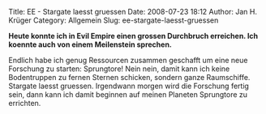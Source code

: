 Title: EE - Stargate laesst gruessen
Date: 2008-07-23 18:12
Author: Jan H. Krüger
Category: Allgemein
Slug: ee-stargate-laesst-gruessen

**Heute konnte ich in Evil Empire einen grossen Durchbruch erreichen.
Ich koennte auch von einem Meilenstein sprechen.**  
  
Endlich habe ich genug Ressourcen zusammen geschafft um eine neue
Forschung zu starten: Sprungtore! Nein nein, damit kann ich keine
Bodentruppen zu fernen Sternen schicken, sondern ganze Raumschiffe.
Stargate laesst gruessen. Irgendwann morgen wird die Forschung fertig
sein, dann kann ich damit beginnen auf meinen Planeten Sprungtore zu
errichten.

